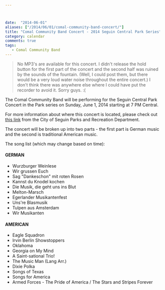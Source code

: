 ```yaml
---



date:  "2014-06-01"
aliases: ["/2014/06/01/comal-community-band-concert/"]
title: "Comal Community Band Concert - 2014 Seguin Central Park Series"
category: calendar
comments: true
tags:
   - Comal Community Band
---
```

> No MP3's are available for this concert.  I didn't release the hold button for the first part of the concert and the second half was ruined by the sounds of the fountain.  (Well, I could post them, but there would be a very loud water noise throughout the entire concert.)  I don't think there was anywhere else where I could have put the recorder to avoid it.  Sorry guys.  :(

The Comal Community Band will be performing for the Seguin Central Park Concert in the Park series on Sunday, June 1, 2014 starting at 7 PM Central.

For more information about where this concert is located, please check out [this link](http://www.recreationparks.net/TX/guadalupe/central-park-seguin) from the City of Seguin Parks and Recreation Department.

The concert will be broken up into two parts - the first part is German music and the second is traditional American music.

The song list (which may change based on time):

#### GERMAN

* Wurzburger Weinlese
* Wir grussen Euch
* Sag "Dankeschon" mit roten Rosen
* Kannst du Knodel kochen
* Die Musik, die geht uns ins Blut
* Melton-Marsch
* Egerlander Musikantenfest
* Uns're Blasmusik
* Tulpen aus Amsterdam
* Wir Musikanten

#### AMERICAN

* Eagle Squadron
* Irvin Berlin Showstoppers
* Oklahoma
* Georgia on My Mind
* A Saint-sational Trio!
* The Music Man   (Lang Arr.)
* Dixie Polka
* Songs of Texas
* Songs for America
* Armed Forces - The Pride of America / The Stars and Stripes Forever

